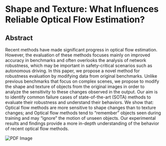 # Shape and Texture: What Influences Reliable Optical Flow Estimation?

## Abstract
Recent methods have made significant progress in optical flow estimation. However, the evaluation of these methods focuses mainly on improved accuracy in benchmarks and often overlooks the analysis of network robustness, which may be important in safety-critical scenarios such as autonomous driving.
In this paper, we propose a novel method for robustness evaluation by modifying data from original benchmarks. Unlike previous benchmarks that focus on complex scenes, we propose to modify the shape and texture of objects from the original images in order to analyze the sensitivity to these changes observed in the output. Our aim is to identify common failure cases of state-of-the-art (SOTA) methods to evaluate their robustness and understand their behaviors.
We show that: Optical flow methods are more sensitive to shape changes than to texture changes; and
Optical flow methods tend to “remember” objects seen during training and may “ignore” the motion of unseen objects.
Our experimental results and findings provide a more in-depth understanding of the behavior of recent optical flow methods.

![PDF Image](workflow.png)